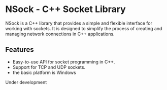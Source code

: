 # NSock - C++ Socket Library

NSock is a C++ library that provides a simple and flexible interface for working with sockets. It is designed to simplify the process of creating and managing network connections in C++ applications.

## Features
- Easy-to-use API for socket programming in C++.
- Support for TCP and UDP sockets.
- the basic platform is Windows

Under development
